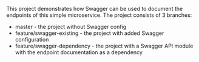 This project demonstrates how Swagger can be used to document the endpoints of this simple microservice. The project consists of 3 branches:
- master - the project without Swagger config
- feature/swagger-existing - the project with added Swagger configuration
- feature/swagger-dependency - the project with a Swagger API module with the endpoint documentation as a dependency